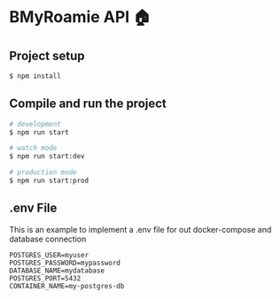 # BMyRoamie API 🏠

## Project setup

```bash
$ npm install
```

## Compile and run the project

```bash
# development
$ npm run start

# watch mode
$ npm run start:dev

# production mode
$ npm run start:prod
```

## .env File

This is an example to implement a .env file for out docker-compose and database connection

```
POSTGRES_USER=myuser
POSTGRES_PASSWORD=mypassword
DATABASE_NAME=mydatabase
POSTGRES_PORT=5432
CONTAINER_NAME=my-postgres-db
```
